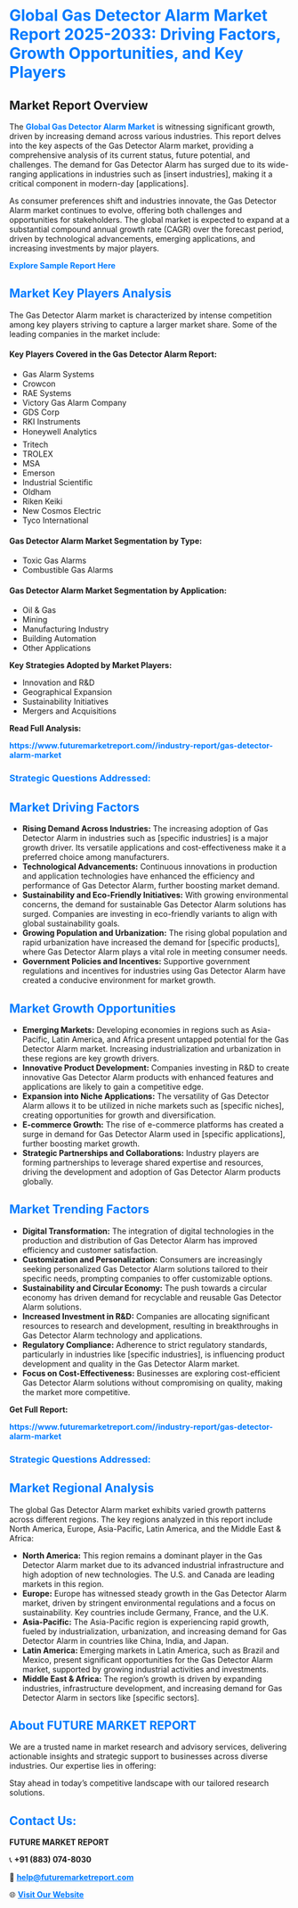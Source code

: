 <h1 style="color: #007BFF;">Global Gas Detector Alarm Market Report 2025-2033: Driving Factors, Growth Opportunities, and Key Players</h1>

<section id="overview">
<h2>Market Report Overview</h2>
<p>The <a href="https://www.futuremarketreport.com//industry-report/gas-detector-alarm-market" style="color: #007BFF; text-decoration: none;"><strong>Global Gas Detector Alarm Market</strong></a> is witnessing significant growth, driven by increasing demand across various industries. This report delves into the key aspects of the Gas Detector Alarm market, providing a comprehensive analysis of its current status, future potential, and challenges. The demand for Gas Detector Alarm has surged due to its wide-ranging applications in industries such as [insert industries], making it a critical component in modern-day [applications].</p>
<p>As consumer preferences shift and industries innovate, the Gas Detector Alarm market continues to evolve, offering both challenges and opportunities for stakeholders. The global market is expected to expand at a substantial compound annual growth rate (CAGR) over the forecast period, driven by technological advancements, emerging applications, and increasing investments by major players.</p>
</section>

<section id="overview">
<p><a href="https://www.futuremarketreport.com//request-sample/reportId=81683" style="color: #007BFF; text-decoration: none;"><strong>Explore Sample Report Here</strong></a></p>
</section>

<section id="key-players">
<h2 style="color: #007BFF;">Market Key Players Analysis</h2>
<p>The Gas Detector Alarm market is characterized by intense competition among key players striving to capture a larger market share. Some of the leading companies in the market include:</p>
<h4>Key Players Covered in the Gas Detector Alarm Report:</h4>
<ul><li>Gas Alarm Systems</li><li>Crowcon</li><li>RAE Systems</li><li>Victory Gas Alarm Company</li><li>GDS Corp</li><li>RKI Instruments</li><li>Honeywell Analytics</li><li>Tritech</li><li>TROLEX</li><li>MSA</li><li>Emerson</li><li>Industrial Scientific</li><li>Oldham</li><li>Riken Keiki</li><li>New Cosmos Electric</li><li>Tyco International</li></ul>
<h4>Gas Detector Alarm Market Segmentation by Type:</h4>
<ul><li>Toxic Gas Alarms</li><li>Combustible Gas Alarms</li></ul>

<h4>Gas Detector Alarm Market Segmentation by Application:</h4>
<ul><li>Oil &amp; Gas</li><li>Mining</li><li>Manufacturing Industry</li><li>Building Automation</li><li>Other Applications</li></ul>
<p><strong>Key Strategies Adopted by Market Players:</strong></p>
<ul>
<li>Innovation and R&D</li>
<li>Geographical Expansion</li>
<li>Sustainability Initiatives</li>
<li>Mergers and Acquisitions</li>
</ul>
</section>

<section>
<p><strong>Read Full Analysis: </strong></p><a href="https://www.futuremarketreport.com//industry-report/gas-detector-alarm-market" style="color: #007BFF; text-decoration: none;"><strong>https://www.futuremarketreport.com//industry-report/gas-detector-alarm-market</strong></a>
<h3 style="color: #007BFF;">Strategic Questions Addressed:</h3>
</section>

<section id="driving-factors">
<h2 style="color: #007BFF;">Market Driving Factors</h2>
<ul>
<li><strong>Rising Demand Across Industries:</strong> The increasing adoption of Gas Detector Alarm in industries such as [specific industries] is a major growth driver. Its versatile applications and cost-effectiveness make it a preferred choice among manufacturers.</li>
<li><strong>Technological Advancements:</strong> Continuous innovations in production and application technologies have enhanced the efficiency and performance of Gas Detector Alarm, further boosting market demand.</li>
<li><strong>Sustainability and Eco-Friendly Initiatives:</strong> With growing environmental concerns, the demand for sustainable Gas Detector Alarm solutions has surged. Companies are investing in eco-friendly variants to align with global sustainability goals.</li>
<li><strong>Growing Population and Urbanization:</strong> The rising global population and rapid urbanization have increased the demand for [specific products], where Gas Detector Alarm plays a vital role in meeting consumer needs.</li>
<li><strong>Government Policies and Incentives:</strong> Supportive government regulations and incentives for industries using Gas Detector Alarm have created a conducive environment for market growth.</li>
</ul>
</section>

<section id="growth-opportunities">
<h2 style="color: #007BFF;">Market Growth Opportunities</h2>
<ul>
<li><strong>Emerging Markets:</strong> Developing economies in regions such as Asia-Pacific, Latin America, and Africa present untapped potential for the Gas Detector Alarm market. Increasing industrialization and urbanization in these regions are key growth drivers.</li>
<li><strong>Innovative Product Development:</strong> Companies investing in R&D to create innovative Gas Detector Alarm products with enhanced features and applications are likely to gain a competitive edge.</li>
<li><strong>Expansion into Niche Applications:</strong> The versatility of Gas Detector Alarm allows it to be utilized in niche markets such as [specific niches], creating opportunities for growth and diversification.</li>
<li><strong>E-commerce Growth:</strong> The rise of e-commerce platforms has created a surge in demand for Gas Detector Alarm used in [specific applications], further boosting market growth.</li>
<li><strong>Strategic Partnerships and Collaborations:</strong> Industry players are forming partnerships to leverage shared expertise and resources, driving the development and adoption of Gas Detector Alarm products globally.</li>
</ul>
</section>

<section id="trending-factors">
<h2 style="color: #007BFF;">Market Trending Factors</h2>
<ul>
<li><strong>Digital Transformation:</strong> The integration of digital technologies in the production and distribution of Gas Detector Alarm has improved efficiency and customer satisfaction.</li>
<li><strong>Customization and Personalization:</strong> Consumers are increasingly seeking personalized Gas Detector Alarm solutions tailored to their specific needs, prompting companies to offer customizable options.</li>
<li><strong>Sustainability and Circular Economy:</strong> The push towards a circular economy has driven demand for recyclable and reusable Gas Detector Alarm solutions.</li>
<li><strong>Increased Investment in R&D:</strong> Companies are allocating significant resources to research and development, resulting in breakthroughs in Gas Detector Alarm technology and applications.</li>
<li><strong>Regulatory Compliance:</strong> Adherence to strict regulatory standards, particularly in industries like [specific industries], is influencing product development and quality in the Gas Detector Alarm market.</li>
<li><strong>Focus on Cost-Effectiveness:</strong> Businesses are exploring cost-efficient Gas Detector Alarm solutions without compromising on quality, making the market more competitive.</li>
</ul>
</section>

<section>
<p><strong>Get Full Report: </strong></p><a href="https://www.futuremarketreport.com//industry-report/gas-detector-alarm-market" style="color: #007BFF; text-decoration: none;"><strong>https://www.futuremarketreport.com//industry-report/gas-detector-alarm-market</strong></a>
<h3 style="color: #007BFF;">Strategic Questions Addressed:</h3>
</section>


<section id="regional-analysis">
<h2 style="color: #007BFF;">Market Regional Analysis</h2>
<p>The global Gas Detector Alarm market exhibits varied growth patterns across different regions. The key regions analyzed in this report include North America, Europe, Asia-Pacific, Latin America, and the Middle East & Africa:</p>
<ul>
<li><strong>North America:</strong> This region remains a dominant player in the Gas Detector Alarm market due to its advanced industrial infrastructure and high adoption of new technologies. The U.S. and Canada are leading markets in this region.</li>
<li><strong>Europe:</strong> Europe has witnessed steady growth in the Gas Detector Alarm market, driven by stringent environmental regulations and a focus on sustainability. Key countries include Germany, France, and the U.K.</li>
<li><strong>Asia-Pacific:</strong> The Asia-Pacific region is experiencing rapid growth, fueled by industrialization, urbanization, and increasing demand for Gas Detector Alarm in countries like China, India, and Japan.</li>
<li><strong>Latin America:</strong> Emerging markets in Latin America, such as Brazil and Mexico, present significant opportunities for the Gas Detector Alarm market, supported by growing industrial activities and investments.</li>
<li><strong>Middle East & Africa:</strong> The region’s growth is driven by expanding industries, infrastructure development, and increasing demand for Gas Detector Alarm in sectors like [specific sectors].</li>
</ul>
</section>

<footer>
<h2 style="color: #007BFF;">About FUTURE MARKET REPORT</h2>
<p>We are a trusted name in market research and advisory services, delivering actionable insights and strategic support to businesses across diverse industries. Our expertise lies in offering:</p>

<p>Stay ahead in today’s competitive landscape with our tailored research solutions.</p>

<h2 style="color: #007BFF;">Contact Us:</h2>
<p><strong>FUTURE MARKET REPORT</strong></p>
<p>📞 <strong>+91 (883) 074-8030</strong></p>
<p>📧 <strong><a href="mailto:help@futuremarketreport.com" style="color: #007BFF;">help@futuremarketreport.com</a></strong></p>
<p>🌐 <strong><a href="https://www.futuremarketreport.com/" style="color: #007BFF;">Visit Our Website</a></strong></p>
</footer>